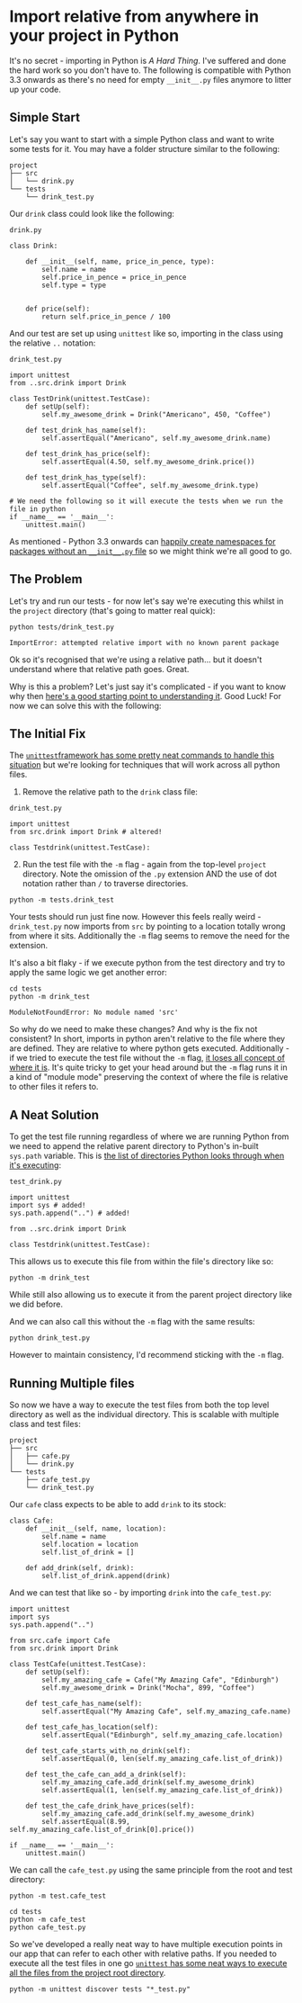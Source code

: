 # Import relative from anywhere in your project in Python

It's no secret - importing in Python is _A Hard Thing_.  I've suffered and done the hard work so you don't have to.
The following is compatible with Python 3.3 onwards as there's no need for empty `__init__.py` files anymore to litter up your code.

## Simple Start

Let's say you want to start with a simple Python class and want to write some tests for it.  You may have a folder structure similar to the following:

```
project
├── src
│   └── drink.py
└── tests
    └── drink_test.py
```

Our `drink` class could look like the following:

`drink.py`
```
class Drink:
    
    def __init__(self, name, price_in_pence, type):
        self.name = name
        self.price_in_pence = price_in_pence
        self.type = type


    def price(self):
        return self.price_in_pence / 100
```

And our test are set up using `unittest` like so, importing in the class using the relative `..` notation:

`drink_test.py`
```
import unittest
from ..src.drink import Drink

class TestDrink(unittest.TestCase):
    def setUp(self):
        self.my_awesome_drink = Drink("Americano", 450, "Coffee")
    
    def test_drink_has_name(self):
        self.assertEqual("Americano", self.my_awesome_drink.name)
    
    def test_drink_has_price(self):
        self.assertEqual(4.50, self.my_awesome_drink.price())
    
    def test_drink_has_type(self):
        self.assertEqual("Coffee", self.my_awesome_drink.type)

# We need the following so it will execute the tests when we run the file in python
if __name__ == '__main__':
    unittest.main()
```

As mentioned - Python 3.3 onwards can [happily create namespaces for packages without an `__init__.py` file](https://stackoverflow.com/a/37140173/13898069) so we might think we're all good to go. 

## The Problem

Let's try and run our tests - for now let's say we're executing this whilst in the `project` directory (that's going to matter real quick):

```
python tests/drink_test.py

ImportError: attempted relative import with no known parent package
```

Ok so it's recognised that we're using a relative path... but it doesn't understand where that relative path goes.  Great.

Why is this a problem?  Let's just say it's complicated - if you want to know why then [here's a good starting point to understanding it](https://stackoverflow.com/questions/14132789/relative-imports-for-the-billionth-time). Good Luck! For now we can solve this with the following:

## The Initial Fix

The [`unittest`framework has some pretty neat commands to handle this situation](https://docs.python.org/3/library/unittest.html#command-line-interface) but we're looking for techniques that will work across all python files.

1. Remove the relative path to the `drink` class file:

`drink_test.py`
```
import unittest
from src.drink import Drink # altered!

class Testdrink(unittest.TestCase):

```

2. Run the test file with the `-m` flag - again from the top-level `project` directory. Note the omission of the `.py` extension AND the use of dot notation rather than `/` to traverse directories.

```
python -m tests.drink_test
```

Your tests should run just fine now.  However this feels really weird - `drink_test.py` now imports from `src` by pointing to a location totally wrong from where it sits. Additionally the `-m` flag seems to remove the need for the extension.

It's also a bit flaky - if we execute python from the test directory and try to apply the same logic we get another error:

```
cd tests
python -m drink_test

ModuleNotFoundError: No module named 'src'
```

So why do we need to make these changes?  And why is the fix not consistent? In short, imports in python aren't relative to the file where they are defined.  They are relative to where python gets executed. Additionally - if we tried to execute the test file without the `-m` flag, [it loses all concept of where it is](https://stackoverflow.com/a/14132912/13898069). It's quite tricky to get your head around but the `-m` flag runs it in a kind of "module mode" preserving the context of where the file is relative to other files it refers to.

## A Neat Solution

To get the test file running regardless of where we are running Python from we need to append the relative parent directory to Python's in-built `sys.path` variable. This is [the list of directories Python looks through when it's executing](https://www.geeksforgeeks.org/sys-path-in-python/#:~:text=path-,sys.,among%20its%20built%2Din%20modules.):

`test_drink.py`
```
import unittest
import sys # added!
sys.path.append("..") # added!

from ..src.drink import Drink 

class Testdrink(unittest.TestCase):
```

This allows us to execute this file from within the file's directory like so:

```
python -m drink_test
```

While still also allowing us to execute it from the parent project directory like we did before.

And we can also call this without the `-m` flag with the same results:

```
python drink_test.py
```

However to maintain consistency, I'd recommend sticking with the `-m` flag.

## Running Multiple files

So now we have a way to execute the test files from both the top level directory as well as the individual directory.  This is scalable with multiple class and test files:

```
project
├── src
│   ├── cafe.py
│   └── drink.py
└── tests
    ├── cafe_test.py
    └── drink_test.py
```

Our `cafe` class expects to be able to add `drink` to its stock:

```
class Cafe:
    def __init__(self, name, location):
        self.name = name
        self.location = location
        self.list_of_drink = []
    
    def add_drink(self, drink):
        self.list_of_drink.append(drink)
```

And we can test that like so - by importing `drink` into the `cafe_test.py`:

```
import unittest
import sys
sys.path.append("..")

from src.cafe import Cafe
from src.drink import Drink

class TestCafe(unittest.TestCase):
    def setUp(self):
        self.my_amazing_cafe = Cafe("My Amazing Cafe", "Edinburgh")
        self.my_awesome_drink = Drink("Mocha", 899, "Coffee")
    
    def test_cafe_has_name(self):
        self.assertEqual("My Amazing Cafe", self.my_amazing_cafe.name)
    
    def test_cafe_has_location(self):
        self.assertEqual("Edinburgh", self.my_amazing_cafe.location)
    
    def test_cafe_starts_with_no_drink(self):
        self.assertEqual(0, len(self.my_amazing_cafe.list_of_drink))
    
    def test_the_cafe_can_add_a_drink(self):
        self.my_amazing_cafe.add_drink(self.my_awesome_drink)
        self.assertEqual(1, len(self.my_amazing_cafe.list_of_drink))
    
    def test_the_cafe_drink_have_prices(self):
        self.my_amazing_cafe.add_drink(self.my_awesome_drink)
        self.assertEqual(8.99, self.my_amazing_cafe.list_of_drink[0].price())

if __name__ == '__main__':
    unittest.main()
```

We can call the `cafe_test.py` using the same principle from the root and test directory:

```
python -m test.cafe_test
```

```
cd tests
python -m cafe_test
python cafe_test.py
```

So we've developed a really neat way to have multiple execution points in our app that can refer to each other with relative paths. If you needed to execute all the test files in one go [`unittest` has some neat ways to execute all the files from the project root directory](https://docs.python.org/3/library/unittest.html#test-discovery). 

```
python -m unittest discover tests "*_test.py"
```